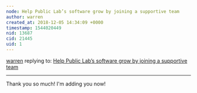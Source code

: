 ```yaml
---
node: Help Public Lab’s software grow by joining a supportive team
author: warren
created_at: 2018-12-05 14:34:09 +0000
timestamp: 1544020449
nid: 13687
cid: 21445
uid: 1
---
```




[warren](../profile/warren) replying to: [Help Public Lab’s software grow by joining a supportive team](../notes/warren/11-08-2016/help-public-lab-s-software-grow-by-joining-a-supportive-team)

----
Thank you so much! I'm adding you now!
  